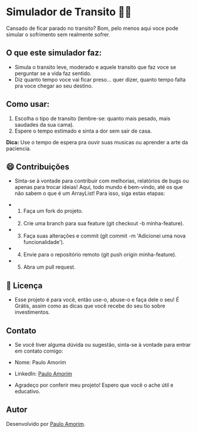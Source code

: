 # Simulador de Transito 🚗🚦

Cansado de ficar parado no transito? Bom, pelo menos aqui voce pode simular o sofrimento sem realmente sofrer.

## O que este simulador faz:
- Simula o transito leve, moderado e aquele transito que faz voce se perguntar se a vida faz sentido.
- Diz quanto tempo voce vai ficar preso... quer dizer, quanto tempo falta pra voce chegar ao seu destino.

## Como usar:
1. Escolha o tipo de transito (lembre-se: quanto mais pesado, mais saudades da sua cama).
2. Espere o tempo estimado e sinta a dor sem sair de casa.

**Dica:** Use o tempo de espera pra ouvir suas musicas ou aprender a arte da paciencia.

## 😄 Contribuições
- Sinta-se à vontade para contribuir com melhorias, relatórios de bugs ou apenas para trocar ideias! Aqui, todo mundo é bem-vindo, até os que não sabem o que é um ArrayList!
Para isso, siga estas etapas:

- 1. Faça um fork do projeto.
- 2. Crie uma branch para sua feature (git checkout -b minha-feature).
- 3. Faça suas alterações e commit (git commit -m 'Adicionei uma nova funcionalidade').
- 4. Envie para o repositório remoto (git push origin minha-feature).
- 5. Abra um pull request.

## 📜 Licença
- Esse projeto é para você, então use-o, abuse-o e faça dele o seu! É Grátis, assim como as dicas que você recebe do seu tio sobre investimentos.

## Contato
- Se você tiver alguma dúvida ou sugestão, sinta-se à vontade para entrar em contato comigo:

- Nome: Paulo Amorim
- LinkedIn: [Paulo Amorim](https://www.linkedin.com/in/paulo-amorim88/)

- Agradeço por conferir meu projeto! Espero que você o ache útil e educativo.

## Autor
Desenvolvido por [Paulo Amorim](https://github.com/Paulo88).
